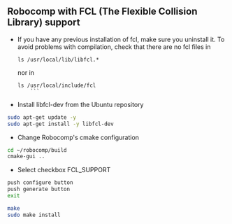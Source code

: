 ## Robocomp with FCL (The Flexible Collision Library) support

- If you have any previous installation of fcl, make sure you uninstall it. 
  To avoid problems with compilation, check that there are no fcl files in 
  ```
  ls /usr/local/lib/libfcl.*
  ```
  nor in
  ```
  ls /usr/local/include/fcl
      ```
- Install libfcl-dev from the Ubuntu repository

```bash
sudo apt-get update -y
sudo apt-get install -y libfcl-dev
```

- Change Robocomp's cmake configuration

```bash
cd ~/robocomp/build
cmake-gui ..
```

- Select checkbox FCL_SUPPORT

```bash
push configure button
push generate button
exit

make
sudo make install
```
